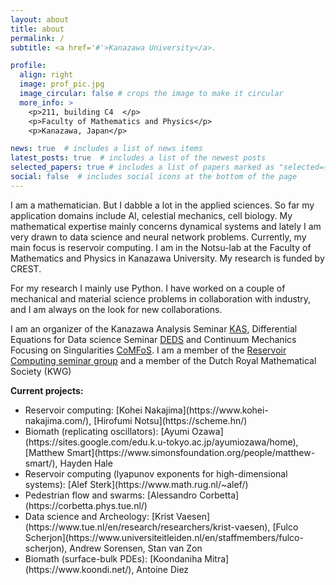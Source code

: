 ```yaml
---
layout: about
title: about
permalink: /
subtitle: <a href='#'>Kanazawa University</a>. 

profile:
  align: right
  image: prof_pic.jpg
  image_circular: false # crops the image to make it circular
  more_info: >
    <p>211, building C4  </p>
    <p>Faculty of Mathematics and Physics</p>
    <p>Kanazawa, Japan</p>

news: true  # includes a list of news items
latest_posts: true  # includes a list of the newest posts
selected_papers: true # includes a list of papers marked as "selected={true}"
social: false  # includes social icons at the bottom of the page
---
```


I am a mathematician. But I dabble a lot in the applied sciences. So far my application domains include AI, celestial mechanics, cell biology. My mathematical expertise mainly concerns dynamical systems and lately I am very drawn to data science and neural network problems. Currently, my main focus is reservoir computing. I am in the Notsu-lab at the Faculty of Mathematics and Physics in Kanazawa University. My research is funded by CREST.

For my research I mainly use Python. I have worked on a couple of mechanical and material science problems in collaboration with industry, and I am always on the look for new collaborations.

I am an organizer of the Kanazawa Analysis Seminar [KAS](http://polaris.s.kanazawa-u.ac.jp/kas/), Differential Equations for Data science Seminar [DEDS](https://scheme.hn/deds/) and Continuum Mechanics Focusing on Singularities [CoMFoS](https://sites.google.com/view/comfos23/home). I am a member of the [Reservoir Computing seminar group](https://www.kohei-nakajima.com/rc-seminar-group) and a member of the Dutch Royal Mathematical Society (KWG)


**Current projects:**
<ul>
    <li>Reservoir computing: [Kohei Nakajima](https://www.kohei-nakajima.com/), [Hirofumi Notsu](https://scheme.hn/)</li>
    <li>Biomath (replicating oscillators): [Ayumi Ozawa](https://sites.google.com/edu.k.u-tokyo.ac.jp/ayumiozawa/home), [Matthew Smart](https://www.simonsfoundation.org/people/matthew-smart/), Hayden Hale</li>
    <li>Reservoir computing (lyapunov exponents for high-dimensional systems): [Alef Sterk](https://www.math.rug.nl/~alef/)</li>
    <li>Pedestrian flow and swarms: [Alessandro Corbetta](https://corbetta.phys.tue.nl/)</li>
    <li>Data science and Archeology: [Krist Vaesen](https://www.tue.nl/en/research/researchers/krist-vaesen), [Fulco Scherjon](https://www.universiteitleiden.nl/en/staffmembers/fulco-scherjon), Andrew Sorensen, Stan van Zon</li>
    <li>Biomath (surface-bulk PDEs): [Koondaniha Mitra](https://www.koondi.net/), Antoine Diez 
</ul>

